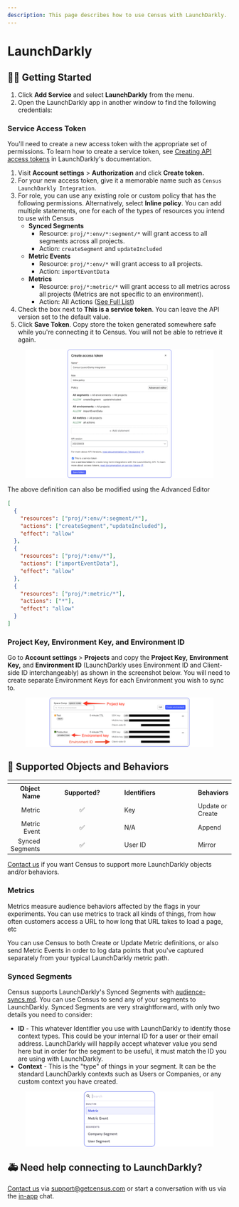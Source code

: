 ```yaml
---
description: This page describes how to use Census with LaunchDarkly.
---
```


# LaunchDarkly

## 🏃‍♀️ Getting Started

1. Click **Add Service** and select **LaunchDarkly** from the menu.
2. Open the LaunchDarkly app in another window to find the following credentials:

### **Service Access Token**

You'll need to create a new access token with the appropriate set of permissions. To learn how to create a service token, see [Creating API access tokens](https://docs.launchdarkly.com/home/account-security/api-access-tokens#creating-api-access-tokens) in LaunchDarkly's documentation.

1. Visit **Account settings** > **Authorization** and click **Create token.**&#x20;
2. For your new access token, give it a memorable name such as `Census LaunchDarkly Integration`.
3. For role, you can use any existing role or custom policy that has the following permissions. Alternatively, select **Inline policy**. You can add multiple statements, one for each of the types of resources you intend to use with Census
   * **Synced Segments**
     * Resource:  `proj/*:env/*:segment/*` will grant access to all segments across all projects.
     * Action: `createSegment` and `updateIncluded`
   * **Metric Events**
     * Resource:  `proj/*:env/*` will grant access to all projects.
     * Action: `importEventData`&#x20;
   * **Metrics**
     * Resource: `proj/*:metric/*` will grant access to all metrics across all projects (Metrics are not specific to an environment).&#x20;
     * Action: All Actions ([See Full List](https://docs.launchdarkly.com/home/members/role-actions#metric-actions))
4. Check the box next to **This is a service token**. You can leave the API version set to the default value.
5. Click **Save Token**. Copy store the token generated somewhere safe while you're connecting it to Census. You will not be able to retrieve it again.

<figure><img src="../.gitbook/assets/LaunchDarkly (9).png" alt=""><figcaption></figcaption></figure>

The above definition can also be modified using the Advanced Editor

```json
[
  {
    "resources": ["proj/*:env/*:segment/*"],
    "actions": ["createSegment","updateIncluded"],
    "effect": "allow"
  },
  {
    "resources": ["proj/*:env/*"],
    "actions": ["importEventData"],
    "effect": "allow"
  },
  {
    "resources": ["proj/*:metric/*"],
    "actions": ["*"],
    "effect": "allow"
  }
]
```

### **Project Key, Environment Key, and Environment ID**

Go to **Account settings** > **Projects** and copy the **Project Key,** **Environment Key,** and **Environment ID** (LaunchDarkly uses Environment ID and Client-side ID interchangeably) as shown in the screenshot below. You will need to create separate Environment Keys for each Environment you wish to sync to.

<figure><img src="../.gitbook/assets/LaunchDarkly (5).png" alt=""><figcaption></figcaption></figure>

## 🔀 Supported Objects and Behaviors

<table data-header-hidden><thead><tr><th align="right"></th><th width="169" align="center"></th><th width="159"></th><th></th></tr></thead><tbody><tr><td align="right"><strong>Object Name</strong></td><td align="center"><strong>Supported?</strong></td><td><strong>Identifiers</strong></td><td><strong>Behaviors</strong></td></tr><tr><td align="right">Metric</td><td align="center">✅</td><td>Key</td><td>Update or Create</td></tr><tr><td align="right">Metric Event</td><td align="center">✅</td><td>N/A</td><td>Append</td></tr><tr><td align="right">Synced Segments</td><td align="center">✅</td><td>User ID</td><td>Mirror</td></tr></tbody></table>

[Contact us](mailto:support@getcensus.com) if you want Census to support more LaunchDarkly objects and/or behaviors.

### **Metrics**

Metrics measure audience behaviors affected by the flags in your experiments. You can use metrics to track all kinds of things, from how often customers access a URL to how long that URL takes to load a page, etc

You can use Census to both Create or Update Metric definitions, or also send Metric Events in order to log data points that you've captured separately from your typical LaunchDarkly metric path.

### Synced Segments

Census supports LaunchDarkly's Synced Segments with [audience-syncs.md](../basics/core-concept/audience-syncs.md "mention"). You can use Census to send any of your segments to LaunchDarkly. Synced Segments are very straightforward, with only two details you need to consider:

* **ID** - This whatever Identifier you use with LaunchDarkly to identify those context types. This could be your internal ID for a user or their email address. LaunchDarkly will happily accept whatever value you send here but in order for the segment to be useful, it must match the ID you are using with LaunchDarkly.
* **Context** - This is the "type" of things in your segment. It can be the standard LaunchDarkly contexts such as Users or Companies, or any custom context you have created.

<figure><img src="../.gitbook/assets/LaunchDarkly (2).png" alt=""><figcaption></figcaption></figure>

## 🚑 Need help connecting to LaunchDarkly?

[Contact us](mailto:support@getcensus.com) via support@getcensus.com or start a conversation with us via the [in-app](https://app.getcensus.com) chat.
